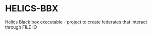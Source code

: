 # HELICS-BBX
Helics Black box executable - project to create federates that interact through FILE IO
